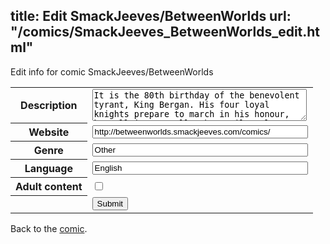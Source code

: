 title: Edit SmackJeeves/BetweenWorlds
url: "/comics/SmackJeeves_BetweenWorlds_edit.html"
---
Edit info for comic SmackJeeves/BetweenWorlds

<form name="comic" action="http://gaepostmail.appspot.com/comic/" method="post">
<table class="comicinfo">
<tr>
<th>Description</th><td><textarea name="description" cols="40" rows="3">It is the 80th birthday of the benevolent tyrant, King Bergan. His four loyal knights prepare to march in his honour, but all is not well. The senile ruler, plagued by hallucinations and delirious dreams, begins to cast strange allegations of witchcraft on one of his most loyal servants, the knight named Lynx, the soldier named Juno...</textarea></td>
</tr>
<tr>
<th>Website</th><td><input type="text" name="url" value="http://betweenworlds.smackjeeves.com/comics/" size="40"/></td>
</tr>
<tr>
<th>Genre</th><td><input type="text" name="genre" value="Other" size="40"/></td>
</tr>
<tr>
<th>Language</th><td><input type="text" name="language" value="English" size="40"/></td>
</tr>
<tr>
<th>Adult content</th><td><input type="checkbox" name="adult" value="adult" /></td>
</tr>
<tr>
<th></th><td>
<input type="hidden" name="comic" value="SmackJeeves_BetweenWorlds" />
<input type="submit" name="submit" value="Submit" />
</td>
</tr>
</table>
</form>

Back to the [comic](SmackJeeves_BetweenWorlds.html).
